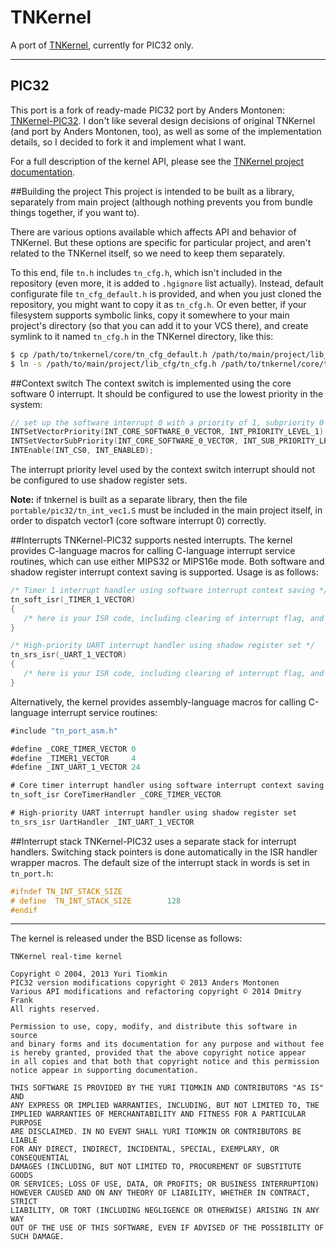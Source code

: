 TNKernel
==============

A port of [TNKernel](http://www.tnkernel.com/ "TNKernel"), currently for PIC32 only.

---
PIC32
--------------

This port is a fork of ready-made PIC32 port by Anders Montonen: [TNKernel-PIC32](https://github.com/andersm/TNKernel-PIC32 "TNKernel-PIC32"). I don't like several design decisions of original TNKernel (and port by Anders Montonen, too), as well as some of the implementation details, so I decided to fork it and implement what I want.

For a full description of the kernel API, please see the [TNKernel project documentation](http://www.tnkernel.com/tn_description.html "TNKernel project documentation").

##Building the project
This project is intended to be built as a library, separately from main project (although nothing prevents you from bundle things together, if you want to).

There are various options available which affects API and behavior of TNKernel. But these options are specific for particular project, and aren't related to the TNKernel itself, so we need to keep them separately.

To this end, file `tn.h` includes `tn_cfg.h`, which isn't included in the repository (even more, it is added to `.hgignore` list actually). Instead, default configurate file `tn_cfg_default.h` is provided, and when you just cloned the repository, you might want to copy it as `tn_cfg.h`. Or even better, if your filesystem supports symbolic links, copy it somewhere to your main project's directory (so that you can add it to your VCS there), and create symlink to it named `tn_cfg.h` in the TNKernel directory, like this:

```bash
$ cp /path/to/tnkernel/core/tn_cfg_default.h /path/to/main/project/lib_cfg/tn_cfg.h
$ ln -s /path/to/main/project/lib_cfg/tn_cfg.h /path/to/tnkernel/core/tn_cfg.h
```


##Context switch
The context switch is implemented using the core software 0 interrupt. It should be configured to use the lowest priority in the system:

```C
// set up the software interrupt 0 with a priority of 1, subpriority 0
INTSetVectorPriority(INT_CORE_SOFTWARE_0_VECTOR, INT_PRIORITY_LEVEL_1);
INTSetVectorSubPriority(INT_CORE_SOFTWARE_0_VECTOR, INT_SUB_PRIORITY_LEVEL_0);
INTEnable(INT_CS0, INT_ENABLED);
```

The interrupt priority level used by the context switch interrupt should not be configured to use shadow register sets.

**Note:** if tnkernel is built as a separate library, then the file `portable/pic32/tn_int_vec1.S` must be included in the main project itself, in order to dispatch vector1 (core software interrupt 0) correctly.

##Interrupts
TNKernel-PIC32 supports nested interrupts. The kernel provides C-language macros for calling C-language interrupt service routines, which can use either MIPS32 or MIPS16e mode. Both software and shadow register interrupt context saving is supported. Usage is as follows:

```C
/* Timer 1 interrupt handler using software interrupt context saving */
tn_soft_isr(_TIMER_1_VECTOR)
{
   /* here is your ISR code, including clearing of interrupt flag, and so on */
}

/* High-priority UART interrupt handler using shadow register set */
tn_srs_isr(_UART_1_VECTOR)
{
   /* here is your ISR code, including clearing of interrupt flag, and so on */
}
```


Alternatively, the kernel provides assembly-language macros for calling C-language interrupt service routines:

```asm
#include "tn_port_asm.h"

#define _CORE_TIMER_VECTOR 0
#define _TIMER1_VECTOR     4
#define _INT_UART_1_VECTOR 24

# Core timer interrupt handler using software interrupt context saving
tn_soft_isr CoreTimerHandler _CORE_TIMER_VECTOR

# High-priority UART interrupt handler using shadow register set
tn_srs_isr UartHandler _INT_UART_1_VECTOR
```

##Interrupt stack
TNKernel-PIC32 uses a separate stack for interrupt handlers. Switching stack pointers is done automatically in the ISR handler wrapper macros. The default size of the interrupt stack in words is set in `tn_port.h`:

```C
#ifndef TN_INT_STACK_SIZE
# define  TN_INT_STACK_SIZE        128
#endif
```
 
---

The kernel is released under the BSD license as follows:

```
TNKernel real-time kernel

Copyright © 2004, 2013 Yuri Tiomkin
PIC32 version modifications copyright © 2013 Anders Montonen
Various API modifications and refactoring copyright © 2014 Dmitry Frank
All rights reserved.

Permission to use, copy, modify, and distribute this software in source
and binary forms and its documentation for any purpose and without fee
is hereby granted, provided that the above copyright notice appear
in all copies and that both that copyright notice and this permission
notice appear in supporting documentation.

THIS SOFTWARE IS PROVIDED BY THE YURI TIOMKIN AND CONTRIBUTORS "AS IS" AND
ANY EXPRESS OR IMPLIED WARRANTIES, INCLUDING, BUT NOT LIMITED TO, THE
IMPLIED WARRANTIES OF MERCHANTABILITY AND FITNESS FOR A PARTICULAR PURPOSE
ARE DISCLAIMED. IN NO EVENT SHALL YURI TIOMKIN OR CONTRIBUTORS BE LIABLE
FOR ANY DIRECT, INDIRECT, INCIDENTAL, SPECIAL, EXEMPLARY, OR CONSEQUENTIAL
DAMAGES (INCLUDING, BUT NOT LIMITED TO, PROCUREMENT OF SUBSTITUTE GOODS
OR SERVICES; LOSS OF USE, DATA, OR PROFITS; OR BUSINESS INTERRUPTION)
HOWEVER CAUSED AND ON ANY THEORY OF LIABILITY, WHETHER IN CONTRACT, STRICT
LIABILITY, OR TORT (INCLUDING NEGLIGENCE OR OTHERWISE) ARISING IN ANY WAY
OUT OF THE USE OF THIS SOFTWARE, EVEN IF ADVISED OF THE POSSIBILITY OF
SUCH DAMAGE.
```
